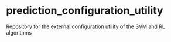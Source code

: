 # prediction_configuration_utility
Repository for the external configuration utility of the SVM and RL algorithms
